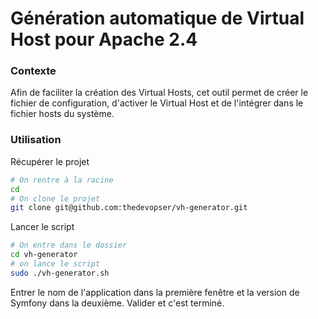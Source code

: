 # Génération automatique de Virtual Host pour Apache 2.4

### Contexte

Afin de faciliter la création des Virtual Hosts, cet outil permet de créer le fichier de configuration, d'activer le Virtual Host et de l'intégrer dans le fichier hosts du système.

### Utilisation

Récupérer le projet

```bash
# On rentre à la racine
cd
# On clone le projet
git clone git@github.com:thedevopser/vh-generator.git
```

Lancer le script

```bash
# On entre dans le dossier
cd vh-generator
# on lance le script
sudo ./vh-generator.sh
```

Entrer le nom de l'application dans la première fenêtre et la version de Symfony dans la deuxième. Valider et c'est terminé.
